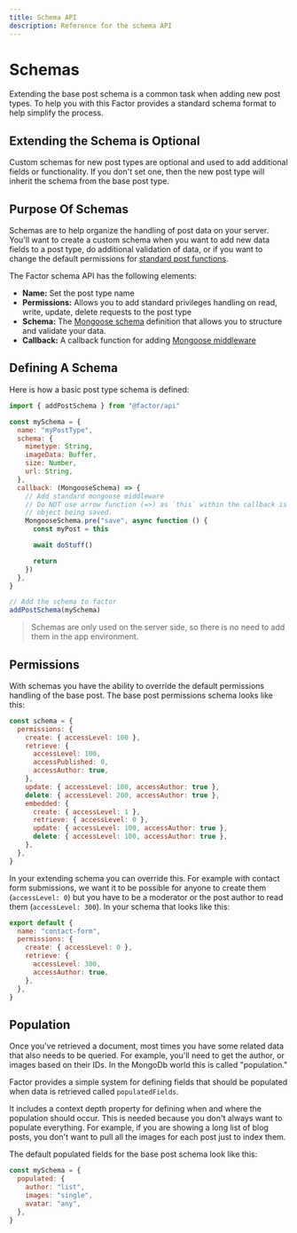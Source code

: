 ```yaml
---
title: Schema API
description: Reference for the schema API
---
```


# Schemas

Extending the base post schema is a common task when adding new post types. To help you with this Factor provides a standard schema format to help simplify the process.

## Extending the Schema is Optional

Custom schemas for new post types are optional and used to add additional fields or functionality. If you don't set one, then the new post type will inherit the schema from the base post type.

## Purpose Of Schemas

Schemas are to help organize the handling of post data on your server. You'll want to create a custom schema when you want to add new data fields to a post type, do additional validation of data, or if you want to change the default permissions for [standard post functions](./working-with-posts).

The Factor schema API has the following elements:

- **Name:**
  Set the post type name
- **Permissions:**
  Allows you to add standard privileges handling on read, write, update, delete requests to the post type
- **Schema:**
  The [Mongoose schema](https://mongoosejs.com/docs/guide.html) definition that allows you to structure and validate your data.
- **Callback:**
  A callback function for adding [Mongoose middleware](https://mongoosejs.com/docs/middleware.html)

## Defining A Schema

Here is how a basic post type schema is defined:

```js
import { addPostSchema } from "@factor/api"

const mySchema = {
  name: "myPostType",
  schema: {
    mimetype: String,
    imageData: Buffer,
    size: Number,
    url: String,
  },
  callback: (MongooseSchema) => {
    // Add standard mongoose middleware
    // Do NOT use arrow function (=>) as `this` within the callback is equal to the
    // object being saved.
    MongooseSchema.pre("save", async function () {
      const myPost = this

      await doStuff()

      return
    })
  },
}

// Add the schema to factor
addPostSchema(mySchema)
```

> Schemas are only used on the server side, so there is no need to add them in the app environment.

## Permissions

With schemas you have the ability to override the default permissions handling of the base post. The base post permissions schema looks like this:

```js
const schema = {
  permissions: {
    create: { accessLevel: 100 },
    retrieve: {
      accessLevel: 100,
      accessPublished: 0,
      accessAuthor: true,
    },
    update: { accessLevel: 100, accessAuthor: true },
    delete: { accessLevel: 200, accessAuthor: true },
    embedded: {
      create: { accessLevel: 1 },
      retrieve: { accessLevel: 0 },
      update: { accessLevel: 100, accessAuthor: true },
      delete: { accessLevel: 100, accessAuthor: true },
    },
  },
}
```

In your extending schema you can override this. For example with contact form submissions, we want it to be possible for anyone to create them (`accessLevel: 0`) but you have to be a moderator or the post author to read them (`accessLevel: 300`). In your schema that looks like this:

```js
export default {
  name: "contact-form",
  permissions: {
    create: { accessLevel: 0 },
    retrieve: {
      accessLevel: 300,
      accessAuthor: true,
    },
  },
}
```

## Population

Once you've retrieved a document, most times you have some related data that also needs to be queried. For example, you'll need to get the author, or images based on their IDs. In the MongoDb world this is called "population."

Factor provides a simple system for defining fields that should be populated when data is retrieved called `populatedFields`.

It includes a context depth property for defining when and where the population should occur. This is needed because you don't always want to populate everything. For example, if you are showing a long list of blog posts, you don't want to pull all the images for each post just to index them.

The default populated fields for the base post schema look like this:

```js
const mySchema = {
  populated: {
    author: "list",
    images: "single",
    avatar: "any",
  },
}
```
